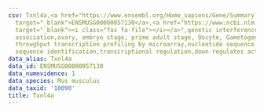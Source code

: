 ```yaml
---
csv: Txnl4a,<a href="https://www.ensembl.org/Homo_sapiens/Gene/Summary?db=core;g=ENSMUSG00000057130"
  target="_blank">ENSMUSG00000057130</a>,<a href="https://www.ncbi.nlm.nih.gov/pubmed/21690297"
  target="_blank"><i class="fas fa-file"></i></a>",genetic interference,functional
  association,ovary, embryo stage, prime adult stage, Oocyte, Gametogenesis, high
  throughput transcription profiling by microarray,nucleotide sequence identification,nucleotide
  sequence identification,transcriptional regulation,down-regulates activity
data_alias: Txnl4a
data_id: ENSMUSG00000057130
data_numevidence: 1
data_species: Mus musculus
data_taxid: '10090'
title: Txnl4a
---
```

